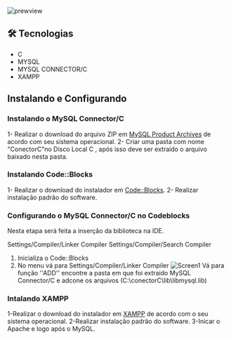 ![prewview](https://cdn.discordapp.com/attachments/982291225283551262/1034518787095015444/unknown.png)

## 🛠 Tecnologias

  - C
  - MYSQL
  - MYSQL CONNECTOR/C  
  - XAMPP
  
## Instalando e Configurando

### Instalando o MySQL Connector/C
1- Realizar o download do arquivo ZIP em [MySQL Product Archives](https://downloads.mysql.com/archives/c-c/) de acordo com seu sistema operacional.
2- Criar uma pasta com nome "ConectorC"no Disco Local C , após isso deve ser extraido o arquivo baixado nesta pasta.

### Instalando Code::Blocks
1- Realizar o download do instalador em [Code::Blocks](https://www.codeblocks.org/downloads/binaries/).
2- Realizar instalação padrão do software.

### Configurando o MySQL Connector/C no Codeblocks
Nesta etapa será feita a inserção da biblioteca na IDE.

Settings/Compiler/Linker Compiler
Settings/Compiler/Search Compiler

1. Inicializa o Code::Blocks
2. No menu vá para Settings/Compiler/Linker Compiler
![Screen1](https://cdn.discordapp.com/attachments/982291225283551262/1034524002951106640/unknown.png)
Vá para função ''ADD'' encontre a pasta em que foi extraido MySQL Connector/C e adcone os arquivos (C:\conectorC\lib\libmysql.lib) 

### Intalando XAMPP 

1-Realizar o download do instalador em [XAMPP](https://www.apachefriends.org/pt_br/index.html) de acordo com o seu sistema operacional.
2-Realizar instalação padrão do software.
3-Inicar o Apache e logo após o MySQL.
